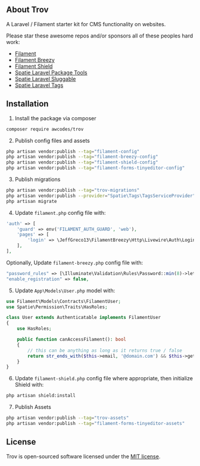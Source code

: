## About Trov

A Laravel / Filament starter kit for CMS functionality on websites.

Please star these awesome repos and/or sponsors all of these peoples hard work:

- [Filament](https://github.com/laravel-filament/filament)
- [Filament Breezy](https://github.com/jeffgreco13/filament-breezy)
- [Filament Shield](https://github.com/bezhanSalleh/filament-shield)
- [Spatie Laravel Package Tools](https://github.com/spatie/laravel-package-tools)
- [Spatie Laravel Sluggable](https://github.com/spatie/laravel-sluggable)
- [Spatie Laravel Tags](https://github.com/spatie/laravel-tags)

## Installation

1. Install the package via composer

```bash
composer require awcodes/trov
```

2. Publish config files and assets

```bash
php artisan vendor:publish --tag="filament-config"
php artisan vendor:publish --tag="filament-breezy-config"
php artisan vendor:publish --tag="filament-shield-config"
php artisan vendor:publish --tag="filament-forms-tinyeditor-config"
```

3. Publish migrations

```bash
php artisan vendor:publish --tag="trov-migrations"
php artisan vendor:publish --provider="Spatie\Tags\TagsServiceProvider" --tag="tags-migrations"
php artisan migrate
```

4. Update `filament.php` config file with:

```php
'auth' => [
    'guard' => env('FILAMENT_AUTH_GUARD', 'web'),
    'pages' => [
        'login' => \JeffGreco13\FilamentBreezy\Http\Livewire\Auth\Login::class,
    ],
],
```

Optionally, Update `filament-breezy.php` config file with:

```php
"password_rules" => [\Illuminate\Validation\Rules\Password::min(8)->letters()->numbers()->mixedCase()],
"enable_registration" => false,
```

5. Update `App\Models\User.php` model with:

```php
use Filament\Models\Contracts\FilamentUser;
use Spatie\Permission\Traits\HasRoles;

class User extends Authenticatable implements FilamentUser
{
    use HasRoles;

    public function canAccessFilament(): bool
    {
        // this can be anything as long as it returns true / false
        return str_ends_with($this->email, '@domain.com') && $this->getRoleNames()->isNotEmpty();
    }
}
```

6. Update `filament-shield.php` config file where appropriate, then initialize Shield with:

```bash
php artisan shield:install
```

7. Publish Assets

```bash
php artisan vendor:publish --tag="trov-assets"
php artisan vendor:publish --tag="filament-forms-tinyeditor-assets"
```

## License

Trov is open-sourced software licensed under the [MIT license](https://opensource.org/licenses/MIT).
